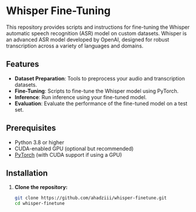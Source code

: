 # Whisper Fine-Tuning

This repository provides scripts and instructions for fine-tuning the Whisper automatic speech recognition (ASR) model on custom datasets. Whisper is an advanced ASR model developed by OpenAI, designed for robust transcription across a variety of languages and domains.

## Features

- **Dataset Preparation**: Tools to preprocess your audio and transcription datasets.
- **Fine-Tuning**: Scripts to fine-tune the Whisper model using PyTorch.
- **Inference**: Run inference using your fine-tuned model.
- **Evaluation**: Evaluate the performance of the fine-tuned model on a test set.

## Prerequisites

- Python 3.8 or higher
- CUDA-enabled GPU (optional but recommended)
- [PyTorch](https://pytorch.org/get-started/locally/) (with CUDA support if using a GPU)

## Installation

1. **Clone the repository:**

   ```bash
   git clone https://github.com/ahadziii/whisper-finetune.git
   cd whisper-finetune